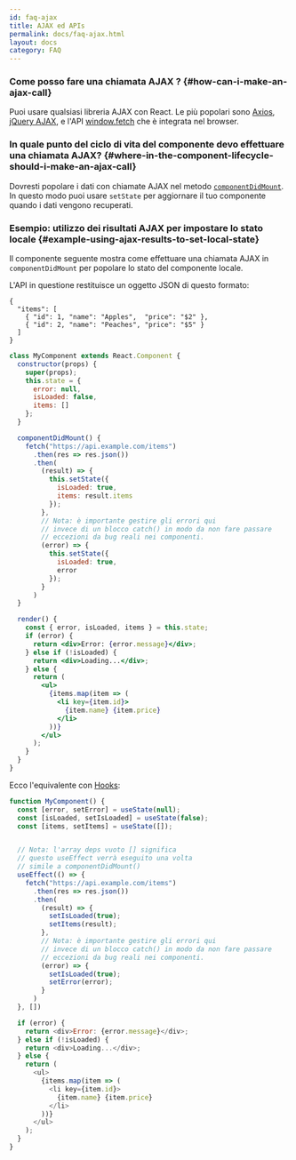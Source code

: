```yaml
---
id: faq-ajax
title: AJAX ed APIs
permalink: docs/faq-ajax.html
layout: docs
category: FAQ
---
```


### Come posso fare una chiamata AJAX ? {#how-can-i-make-an-ajax-call}

Puoi usare qualsiasi libreria AJAX con React. Le più popolari sono [Axios](https://github.com/axios/axios), [jQuery AJAX](https://api.jquery.com/jQuery.ajax/), e l'API [window.fetch](https://developer.mozilla.org/en-US/docs/Web/API/Fetch_API) che è integrata nel browser.

### In quale punto del ciclo di vita del componente devo effettuare una chiamata AJAX? {#where-in-the-component-lifecycle-should-i-make-an-ajax-call}

Dovresti popolare i dati con chiamate AJAX nel metodo [`componentDidMount`](/docs/react-component.html#mounting). In questo modo puoi usare `setState` per aggiornare il tuo componente quando i dati vengono recuperati.

### Esempio: utilizzo dei risultati AJAX per impostare lo stato locale {#example-using-ajax-results-to-set-local-state}

Il componente seguente mostra come effettuare una chiamata AJAX in `componentDidMount` per popolare lo stato del componente locale.

L'API in questione restituisce un oggetto JSON di questo formato:

```
{
  "items": [
    { "id": 1, "name": "Apples",  "price": "$2" },
    { "id": 2, "name": "Peaches", "price": "$5" }
  ] 
}
```

```jsx
class MyComponent extends React.Component {
  constructor(props) {
    super(props);
    this.state = {
      error: null,
      isLoaded: false,
      items: []
    };
  }

  componentDidMount() {
    fetch("https://api.example.com/items")
      .then(res => res.json())
      .then(
        (result) => {
          this.setState({
            isLoaded: true,
            items: result.items
          });
        },
        // Nota: è importante gestire gli errori qui
        // invece di un blocco catch() in modo da non fare passare
        // eccezioni da bug reali nei componenti.
        (error) => {
          this.setState({
            isLoaded: true,
            error
          });
        }
      )
  }

  render() {
    const { error, isLoaded, items } = this.state;
    if (error) {
      return <div>Error: {error.message}</div>;
    } else if (!isLoaded) {
      return <div>Loading...</div>;
    } else {
      return (
        <ul>
          {items.map(item => (
            <li key={item.id}>
              {item.name} {item.price}
            </li>
          ))}
        </ul>
      );
    }
  }
}
```

Ecco l'equivalente con [Hooks](https://reactjs.org/docs/hooks-intro.html):

```js
function MyComponent() {
  const [error, setError] = useState(null);
  const [isLoaded, setIsLoaded] = useState(false);
  const [items, setItems] = useState([]);


  // Nota: l'array deps vuoto [] significa
  // questo useEffect verrà eseguito una volta
  // simile a componentDidMount()
  useEffect(() => {
    fetch("https://api.example.com/items")
      .then(res => res.json())
      .then(
        (result) => {
          setIsLoaded(true);
          setItems(result);
        },
        // Nota: è importante gestire gli errori qui
        // invece di un blocco catch() in modo da non fare passare
        // eccezioni da bug reali nei componenti.
        (error) => {
          setIsLoaded(true);
          setError(error);
        }
      )
  }, [])

  if (error) {
    return <div>Error: {error.message}</div>;
  } else if (!isLoaded) {
    return <div>Loading...</div>;
  } else {
    return (
      <ul>
        {items.map(item => (
          <li key={item.id}>
            {item.name} {item.price}
          </li>
        ))}
      </ul>
    );
  }
}
```
